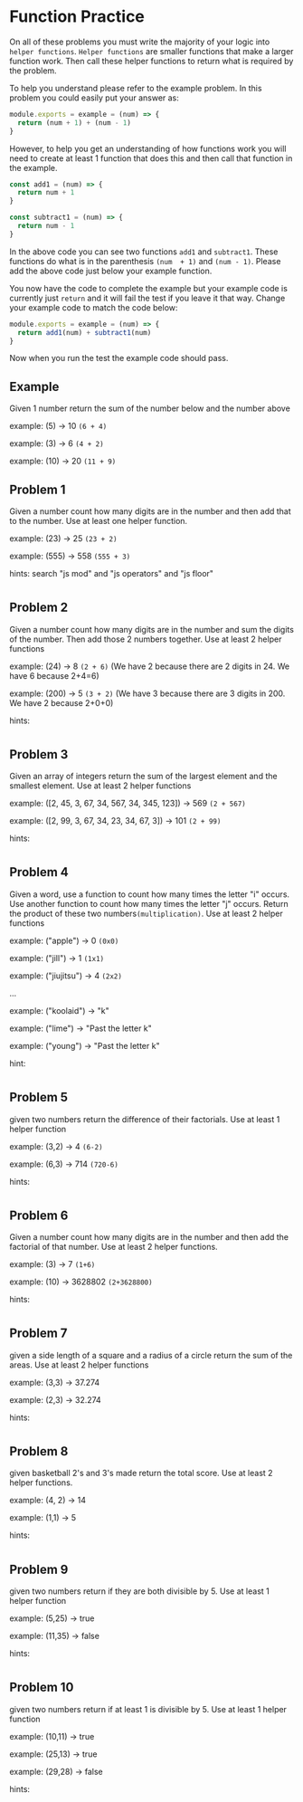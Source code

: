 # Function Practice

On all of these problems you must write the majority of your logic into `helper functions`. `Helper functions` are smaller functions that make a larger function work. Then call these helper functions to return what is required by the problem.

To help you understand please refer to the example problem. In this problem you could easily put your answer as:
```javascript
module.exports = example = (num) => {
  return (num + 1) + (num - 1)
}
```

However, to help you get an understanding of how functions work you will need to create at least 1 function that does this and then call that function in the example.

```javascript
const add1 = (num) => {
  return num + 1
}

const subtract1 = (num) => {
  return num - 1
}
```

In the above code you can see two functions `add1` and `subtract1`. These functions do what is in the parenthesis `(num  + 1)` and `(num - 1)`. Please add the above code just below your example function.

You now have the code to complete the example but your example code is currently just `return` and it will fail the test if you leave it that way. Change your example code to match the code below:

```javascript
module.exports = example = (num) => {
  return add1(num) + subtract1(num)
}
```

Now when you run the test the example code should pass.

## Example
Given 1 number return the sum of the number below and the number above

example: (5) -> 10 `(6 + 4)`

example: (3) -> 6 `(4 + 2)`

example: (10) -> 20 `(11 + 9)`


## Problem 1
Given a number count how many digits are in the number and then add that to the number. Use at least one helper function. 

example: (23) -> 25 `(23 + 2)`

example: (555) -> 558 `(555 + 3)`

hints: search "js mod" and "js operators" and "js floor"
#
## Problem 2
Given a number count how many digits are in the number and sum the digits of the number. Then add those 2 numbers together. Use at least 2 helper functions

example: (24) -> 8 `(2 + 6)` (We have 2 because there are 2 digits in 24. We have 6 because 2+4=6)

example: (200) -> 5 `(3 + 2)` (We have 3 because there are 3 digits in 200. We have 2 because 2+0+0)

hints: 
#
## Problem 3
Given an array of integers return the sum of the largest element and the smallest element. Use at least 2 helper functions

example: ([2, 45, 3, 67, 34, 567, 34, 345, 123]) -> 569 `(2 + 567)`

example: ([2, 99, 3, 67, 34, 23, 34, 67, 3]) -> 101 `(2 + 99)`

hints: 
#
## Problem 4
Given a word, use a function to count how many times the letter "i" occurs. Use another function to count how many times the letter "j" occurs. Return the product of these two numbers`(multiplication)`. Use at least 2 helper functions

example: ("apple") -> 0 `(0x0)`

example: ("jill") -> 1 `(1x1)`

example: ("jiujitsu") -> 4 `(2x2)`

...

example: ("koolaid") -> "k"

example: ("lime") -> "Past the letter k"

example: ("young") -> "Past the letter k"

hint: 
#
## Problem 5
given two numbers return the difference of their factorials. Use at least 1 helper function

example: (3,2) -> 4 `(6-2)`

example: (6,3) -> 714 `(720-6)`

hints:
#
## Problem 6
Given a number count how many digits are in the number and then add the factorial of that number. Use at least 2 helper functions.

example: (3) -> 7 `(1+6)`

example: (10) -> 3628802 `(2+3628800)`

hints:
#
## Problem 7
given a side length of a square and a radius of a circle return the sum of the areas. Use at least 2 helper functions

example: (3,3) -> 37.274

example: (2,3) -> 32.274

hints:
#
## Problem 8
given basketball 2's and 3's made return the total score. Use at least 2 helper functions.

example: (4, 2) -> 14

example: (1,1) -> 5

hints: 
#
## Problem 9
given two numbers return if they are both divisible by 5. Use at least 1 helper function

example: (5,25) -> true

example: (11,35) -> false

hints:
#
## Problem 10
given two numbers return if at least 1 is divisible by 5. Use at least 1 helper function

example: (10,11) -> true

example: (25,13) -> true

example: (29,28) -> false

hints:
#
